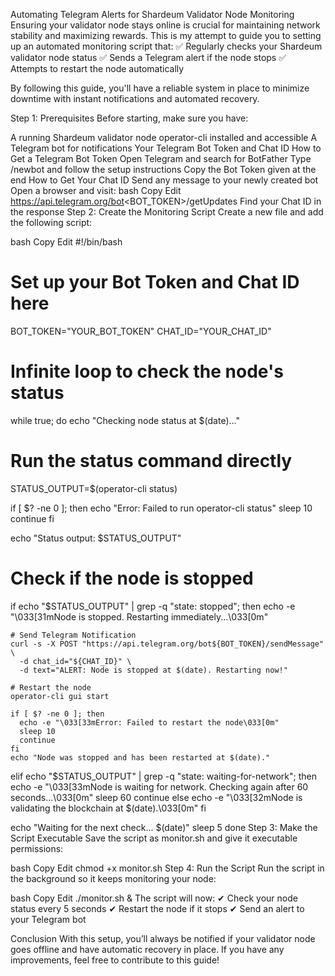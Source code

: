 Automating Telegram Alerts for Shardeum Validator Node Monitoring
Ensuring your validator node stays online is crucial for maintaining network stability and maximizing rewards. This is my attempt to guide you to setting up an automated monitoring script that:
✅ Regularly checks your Shardeum validator node status
✅ Sends a Telegram alert if the node stops
✅ Attempts to restart the node automatically

By following this guide, you'll have a reliable system in place to minimize downtime with instant notifications and automated recovery.

Step 1: Prerequisites
Before starting, make sure you have:

A running Shardeum validator node
operator-cli installed and accessible
A Telegram bot for notifications
Your Telegram Bot Token and Chat ID
How to Get a Telegram Bot Token
Open Telegram and search for BotFather
Type /newbot and follow the setup instructions
Copy the Bot Token given at the end
How to Get Your Chat ID
Send any message to your newly created bot
Open a browser and visit:
bash
Copy
Edit
https://api.telegram.org/bot<BOT_TOKEN>/getUpdates
Find your Chat ID in the response
Step 2: Create the Monitoring Script
Create a new file and add the following script:

bash
Copy
Edit
#!/bin/bash

# Set up your Bot Token and Chat ID here
BOT_TOKEN="YOUR_BOT_TOKEN"
CHAT_ID="YOUR_CHAT_ID"

# Infinite loop to check the node's status
while true; do
  echo "Checking node status at $(date)..."
  
  # Run the status command directly
  STATUS_OUTPUT=$(operator-cli status)
  
  if [ $? -ne 0 ]; then
    echo "Error: Failed to run operator-cli status"
    sleep 10
    continue
  fi
  
  echo "Status output: $STATUS_OUTPUT"
  
  # Check if the node is stopped
  if echo "$STATUS_OUTPUT" | grep -q "state: stopped"; then
    echo -e "\033[31mNode is stopped. Restarting immediately...\033[0m"
    
    # Send Telegram Notification
    curl -s -X POST "https://api.telegram.org/bot${BOT_TOKEN}/sendMessage" \
      -d chat_id="${CHAT_ID}" \
      -d text="ALERT: Node is stopped at $(date). Restarting now!"
    
    # Restart the node
    operator-cli gui start
    
    if [ $? -ne 0 ]; then
      echo -e "\033[33mError: Failed to restart the node\033[0m"
      sleep 10
      continue
    fi
    echo "Node was stopped and has been restarted at $(date)."
  elif echo "$STATUS_OUTPUT" | grep -q "state: waiting-for-network"; then
    echo -e "\033[33mNode is waiting for network. Checking again after 60 seconds...\033[0m"
    sleep 60
    continue
  else
    echo -e "\033[32mNode is validating the blockchain at $(date).\033[0m"
  fi
  
  echo "Waiting for the next check... $(date)"
  sleep 5
done
Step 3: Make the Script Executable
Save the script as monitor.sh and give it executable permissions:

bash
Copy
Edit
chmod +x monitor.sh
Step 4: Run the Script
Run the script in the background so it keeps monitoring your node:

bash
Copy
Edit
./monitor.sh &
The script will now:
✔ Check your node status every 5 seconds
✔ Restart the node if it stops
✔ Send an alert to your Telegram bot

Conclusion
With this setup, you’ll always be notified if your validator node goes offline and have automatic recovery in place. If you have any improvements, feel free to contribute to this guide!



